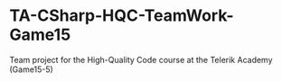 # TA-CSharp-HQC-TeamWork-Game15
Team project for the High-Quality Code course at the Telerik Academy (Game15-5)
